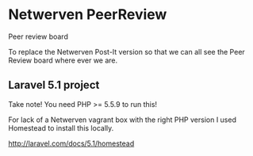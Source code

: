 # Netwerven PeerReview
Peer review board

To replace the Netwerven Post-It version so that we can all see the Peer Review board where ever we are.

## Laravel 5.1 project

Take note! You need PHP >= 5.5.9 to run this!

For lack of a Netwerven vagrant box with the right PHP version I used Homestead to install this locally.

http://laravel.com/docs/5.1/homestead

